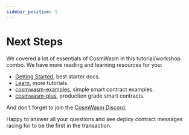 ```yaml
---
sidebar_position: 5
---
```


# Next Steps

We covered a lot of essentials of CosmWasm in this tutorial/workshop combo. We have more reading and learning resources for you:

- [Getting Started](/getting-started/intro.md), best starter docs.
- [Learn](/learn/), more tutorials.
- [cosmwasm-examples](https://github.com/CosmWasm/cosmwasm-examples/), simple smart contract examples.
- [cosmwasm-plus](/cw-plus/general/overview.md), production grade smart contracts.

And don't forget to join the [CosmWasm Discord](https://docs.cosmwasm.com/chat).

Happy to answer all your questions and see deploy contract messages racing for to be the first in the transaction.
